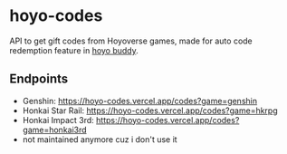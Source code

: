 # hoyo-codes

 API to get gift codes from Hoyoverse games, made for auto code redemption feature in [hoyo buddy](https://github.com/seriaati/hoyo-buddy).  

 ## Endpoints
 - Genshin: https://hoyo-codes.vercel.app/codes?game=genshin
 - Honkai Star Rail: https://hoyo-codes.vercel.app/codes?game=hkrpg
 - Honkai Impact 3rd: https://hoyo-codes.vercel.app/codes?game=honkai3rd
  - not maintained anymore cuz i don't use it
